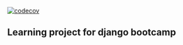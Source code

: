 [![codecov](https://codecov.io/gh/moneypark/whydjango/branch/master/graph/badge.svg)](https://codecov.io/gh/moneypark/whydjango)
## Learning project for django bootcamp
